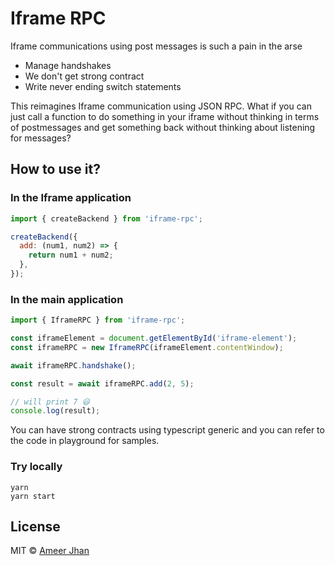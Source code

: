 # Iframe RPC

Iframe communications using post messages is such a pain in the arse

- Manage handshakes
- We don't get strong contract
- Write never ending switch statements

This reimagines Iframe communication using JSON RPC. What if you can just call a function to do something in your iframe without thinking in terms of postmessages and get something back without thinking about listening for messages?

## How to use it?

### In the Iframe application

```js
import { createBackend } from 'iframe-rpc';

createBackend({
  add: (num1, num2) => {
    return num1 + num2;
  },
});
```

### In the main application

```js
import { IframeRPC } from 'iframe-rpc';

const iframeElement = document.getElementById('iframe-element');
const iframeRPC = new IframeRPC(iframeElement.contentWindow);

await iframeRPC.handshake();

const result = await iframeRPC.add(2, 5);

// will print 7 😃
console.log(result);
```

You can have strong contracts using typescript generic and you can refer to the code in playground for samples.

### Try locally

```
yarn
yarn start
```

## License

MIT © [Ameer Jhan](mailto:ameerjhanprof@gmail.com)
